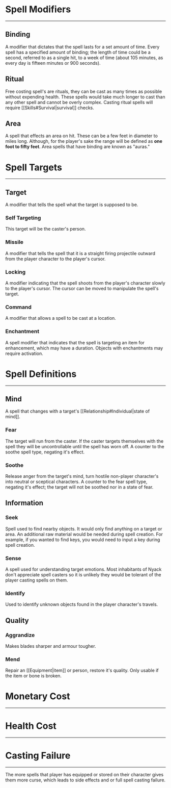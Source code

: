 # Spell Modifiers
---

## Binding
A modifier that dictates that the spell lasts for a set amount of time. Every spell has a specified amount of binding; the length of time could be a second, referred to as a single hit, to a week of time (about 105 minutes, as every day is fifteen minutes or 900 seconds).
## Ritual
Free costing spell's are rituals, they can be cast as many times as possible without expending health. These spells would take much longer to cast than any other spell and cannot be overly complex. Casting ritual spells will require [[Skills#Survival|survival]] checks.
## Area
A spell that effects an area on hit. These can be a few feet in diameter to miles long. Although, for the player's sake the range will be defined as **one foot to fifty feet**. Area spells that have binding are known as "auras."

# Spell Targets
---

## Target
A modifier that tells the spell what the target is supposed to be.

### Self Targeting
This target will be the caster's person.

### Missile
A modifier that tells the spell that it is a straight firing projectile outward from the player character to the player's cursor.

### Locking
A modifier indicating that the spell shoots from the player's character slowly to the player's cursor. The cursor can be moved to manipulate the spell's target.

### Command
A modifier that allows a spell to be cast at a location.

### Enchantment
A spell modifier that indicates that the spell is targeting an item for enhancement, which may have a duration. Objects with enchantments may require activation.

# Spell Definitions
---

## Mind
A spell that changes with a target's [[Relationship#Individual|state of mind]].

### Fear
The target will run from the caster. If the caster targets themselves with the spell they will be uncontrollable until the spell has worn off. A counter to the soothe spell type, negating it's effect.

### Soothe
Release anger from the target's mind, turn hostile non-player character's into neutral or sceptical characters. A counter to the fear spell type, negating it's effect; the target will not be soothed nor in a state of fear.

## Information

### Seek
Spell used to find nearby objects. It would only find anything on a target or area. An additional raw material would be needed during spell creation. For example, if you wanted to find keys, you would need to input a key during spell creation.

### Sense
A spell used for understanding target emotions. Most inhabitants of Nyack don't appreciate spell casters so it is unlikely they would be tolerant of the player casting spells on them.

### Identify
Used to identify unknown objects found in the player character's travels.

## Quality

### Aggrandize
Makes blades sharper and armour tougher.

### Mend
Repair an [[Equipment|item]] or person, restore it's quality. Only usable if the item or bone is broken.

# Monetary Cost
---

# Health Cost
---

# Casting Failure
---
The more spells that player has equipped or stored on their character gives them more curse, which leads to side effects and or full spell casting failure.
##  